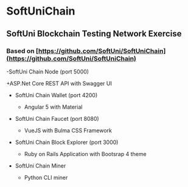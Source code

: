 # SoftUniChain
## SoftUni Blockchain Testing Network Exercise
### Based on [https://github.com/SoftUni/SoftUniChain](https://github.com/SoftUni/SoftUniChain)

-SoftUni Chain Node (port 5000)

  +ASP.Net Core REST API with Swagger UI

- SoftUni Chain Wallet (port 4200)

  + Angular 5 with Material

- SoftUni Chain Faucet (port 8080)

  + VueJS with Bulma CSS Framework

- SoftUni Chain Block Explorer (port 3000)

  + Ruby on Rails Application with Bootsrap 4 theme

- SoftUni Chain Miner

  + Python CLI miner